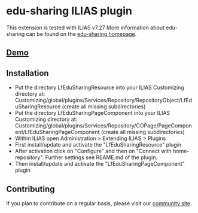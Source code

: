 edu-sharing ILIAS plugin
===========================

This extension is tested with ILIAS v7.27
More information about edu-sharing can be found on the [edu-sharing homepage](http://www.edu-sharing.com).

[Demo](http://stable.demo.edu-sharing.net/ilias/)
--------------------------------------

Installation
------------
- Put the directory LfEduSharingResource into your ILIAS Customizing directory at: Customizing/global/plugins/Services/Repository/RepositoryObject/LfEduSharingResource (create all missing subdirectories)
- Put the directory LfEduSharingPageComponent into your ILIAS Customizing directory at: Customizing/global/plugins/Services/Repository/COPage/PageComponent/LfEduSharingPageComponent (create all missing subdirectories)
- Within ILIAS open Administration > Extending ILIAS > Plugins
- First install/update and activate the "LfEduSharingResource" plugin
- After activation click on "Configure" and then on "Connect with home-repository". Further settings see REAME.md of the plugin.
- Then install/update and activate the "LfEduSharingPageComponent" plugin


Contributing
------------
If you plan to contribute on a regular basis, please visit our [community site](http://edu-sharing-network.org/?lang=en).
